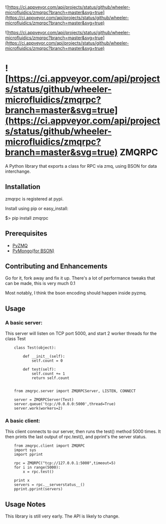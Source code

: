 

![https://ci.appveyor.com/api/projects/status/github/wheeler-microfluidics/zmqrpc?branch=master&svg=true](https://ci.appveyor.com/api/projects/status/github/wheeler-microfluidics/zmqrpc?branch=master&svg=true)


![https://ci.appveyor.com/api/projects/status/github/wheeler-microfluidics/zmqrpc?branch=master&svg=true](https://ci.appveyor.com/api/projects/status/github/wheeler-microfluidics/zmqrpc?branch=master&svg=true)


![https://ci.appveyor.com/api/projects/status/github/wheeler-microfluidics/zmqrpc?branch=master&svg=true](https://ci.appveyor.com/api/projects/status/github/wheeler-microfluidics/zmqrpc?branch=master&svg=true)
ZMQRPC
======

A Python library that exports a class for RPC via zmq, using BSON for data interchange.


Installation
------------

zmqrpc is registered at pypi.

Install using pip or easy_install:

$> pip install zmqrpc


Prerequisites
-------------

* [PyZMQ](http://github.com/zeromq/pyzmq)
* [PyMongo(for BSON)](http://api.mongodb.org/python)


Contributing and Enhancements
-----------------------------

Go for it, fork away and fix it up.  There's a lot of performance tweaks that can be made, this is very much 0.1

Most notably, I think the bson encoding should happen inside pyzmq.

Usage
-----

### A basic server:

This server will listen on TCP port 5000, and start 2 worker threads for the class Test

        class Test(object):
    
            def __init__(self):
                self.count = 0
    
            def test(self):
                self.count += 1
                return self.count        


        from zmqrpc.server import ZMQRPCServer, LISTEN, CONNECT

        server = ZMQRPCServer(Test)
        server.queue('tcp://0.0.0.0:5000',thread=True)
        server.work(workers=2)

### A basic client:

This client connects to our server, then runs the test() method 5000 times.  It then prints the last output of rpc.test(), and pprint's the server status.

        from zmqrpc.client import ZMQRPC 
        import sys
        import pprint

        rpc = ZMQRPC("tcp://127.0.0.1:5000",timeout=5)
        for i in range(5000):
            x = rpc.test()
    
        print x
        servers = rpc.__serverstatus__()
        pprint.pprint(servers)


Usage Notes
------------

This library is still very early. The API is likely to change.
